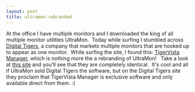 ```yaml
---
layout: post
title: ultramon-rebranded
---
```

At the office I have multiple monitors and I downloaded the king of all
multiple monitor utilities UltraMon.  Today while surfing I stumbled
across [Digital Tigers](http://www.digitaltigers.com/index.shtml), a
company that markets multiple monitors that are hooked up to appear as
one monitor.  While surfing the site, I found this: [TigerVista
Manager](http://www.digitaltigers.com/tigervista_manager.shtml), which
is nothing more the a rebranding of UltraMon!   Take a look at [this
site](http://www.realtimesoft.com/ultramon/tour/) and you'll see that
they are completely identical.  It's cool and all if UltraMon sold
Digital Tigers the software, but on the Digital Tigers site they
proclaim that TigerVista Manager is exclusive software and only
available direct from them. :(
